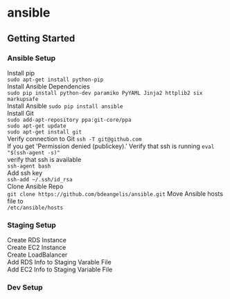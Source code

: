 # ansible
## Getting Started

### Ansible Setup  
Install pip  
`sudo apt-get install python-pip`  
Install Ansible Dependencies  
`sudo pip install python-dev paramiko PyYAML Jinja2 httplib2 six markupsafe`  
Install Ansible 
`sudo pip install ansible`  
Install Git  
`sudo add-apt-repository ppa:git-core/ppa`  
`sudo apt-get update`  
`sudo apt-get install git`  
Verify connection to Git 
`ssh -T git@github.com`  
If you get 'Permission denied (publickey).'
Verify that ssh is running
`eval "$(ssh-agent -s)"`  
verify that ssh is available  
`ssh-agent bash`  
Add ssh key  
`ssh-add ~/.ssh/id_rsa`  
Clone Ansible Repo  
`git clone https://github.com/bdeangelis/ansible.git`
Move Ansible hosts file to  
`/etc/ansible/hosts`  


### Staging Setup  
Create RDS Instance  
Create EC2 Instance  
Create LoadBalancer  
Add RDS Info to Staging Varable File  
Add EC2 Info to Staging Variable File  

### Dev Setup  
